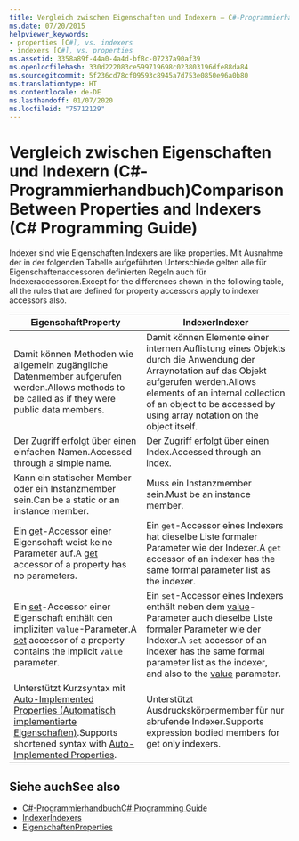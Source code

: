 ```yaml
---
title: Vergleich zwischen Eigenschaften und Indexern – C#-Programmierhandbuch
ms.date: 07/20/2015
helpviewer_keywords:
- properties [C#], vs. indexers
- indexers [C#], vs. properties
ms.assetid: 3358a89f-44a0-4a4d-bf8c-07237a90af39
ms.openlocfilehash: 330d222083ce599719698c023803196dfe88da84
ms.sourcegitcommit: 5f236cd78cf09593c8945a7d753e0850e96a0b80
ms.translationtype: HT
ms.contentlocale: de-DE
ms.lasthandoff: 01/07/2020
ms.locfileid: "75712129"
---
```

# <a name="comparison-between-properties-and-indexers-c-programming-guide"></a><span data-ttu-id="54a37-102">Vergleich zwischen Eigenschaften und Indexern (C#-Programmierhandbuch)</span><span class="sxs-lookup"><span data-stu-id="54a37-102">Comparison Between Properties and Indexers (C# Programming Guide)</span></span>
<span data-ttu-id="54a37-103">Indexer sind wie Eigenschaften.</span><span class="sxs-lookup"><span data-stu-id="54a37-103">Indexers are like properties.</span></span> <span data-ttu-id="54a37-104">Mit Ausnahme der in der folgenden Tabelle aufgeführten Unterschiede gelten alle für Eigenschaftenaccessoren definierten Regeln auch für Indexeraccessoren.</span><span class="sxs-lookup"><span data-stu-id="54a37-104">Except for the differences shown in the following table, all the rules that are defined for property accessors apply to indexer accessors also.</span></span>  
  
|<span data-ttu-id="54a37-105">Eigenschaft</span><span class="sxs-lookup"><span data-stu-id="54a37-105">Property</span></span>|<span data-ttu-id="54a37-106">Indexer</span><span class="sxs-lookup"><span data-stu-id="54a37-106">Indexer</span></span>|  
|--------------|-------------|  
|<span data-ttu-id="54a37-107">Damit können Methoden wie allgemein zugängliche Datenmember aufgerufen werden.</span><span class="sxs-lookup"><span data-stu-id="54a37-107">Allows methods to be called as if they were public data members.</span></span>|<span data-ttu-id="54a37-108">Damit können Elemente einer internen Auflistung eines Objekts durch die Anwendung der Arraynotation auf das Objekt aufgerufen werden.</span><span class="sxs-lookup"><span data-stu-id="54a37-108">Allows elements of an internal collection of an object to be accessed by using array notation on the object itself.</span></span>|  
|<span data-ttu-id="54a37-109">Der Zugriff erfolgt über einen einfachen Namen.</span><span class="sxs-lookup"><span data-stu-id="54a37-109">Accessed through a simple name.</span></span>|<span data-ttu-id="54a37-110">Der Zugriff erfolgt über einen Index.</span><span class="sxs-lookup"><span data-stu-id="54a37-110">Accessed through an index.</span></span>|  
|<span data-ttu-id="54a37-111">Kann ein statischer Member oder ein Instanzmember sein.</span><span class="sxs-lookup"><span data-stu-id="54a37-111">Can be a static or an instance member.</span></span>|<span data-ttu-id="54a37-112">Muss ein Instanzmember sein.</span><span class="sxs-lookup"><span data-stu-id="54a37-112">Must be an instance member.</span></span>|  
|<span data-ttu-id="54a37-113">Ein [get](../../language-reference/keywords/get.md)-Accessor einer Eigenschaft weist keine Parameter auf.</span><span class="sxs-lookup"><span data-stu-id="54a37-113">A [get](../../language-reference/keywords/get.md) accessor of a property has no parameters.</span></span>|<span data-ttu-id="54a37-114">Ein `get`-Accessor eines Indexers hat dieselbe Liste formaler Parameter wie der Indexer.</span><span class="sxs-lookup"><span data-stu-id="54a37-114">A `get` accessor of an indexer has the same formal parameter list as the indexer.</span></span>|  
|<span data-ttu-id="54a37-115">Ein [set](../../language-reference/keywords/set.md)-Accessor einer Eigenschaft enthält den impliziten `value`-Parameter.</span><span class="sxs-lookup"><span data-stu-id="54a37-115">A [set](../../language-reference/keywords/set.md) accessor of a property contains the implicit `value` parameter.</span></span>|<span data-ttu-id="54a37-116">Ein `set`-Accessor eines Indexers enthält neben dem [value](../../language-reference/keywords/value.md)-Parameter auch dieselbe Liste formaler Parameter wie der Indexer.</span><span class="sxs-lookup"><span data-stu-id="54a37-116">A `set` accessor of an indexer has the same formal parameter list as the indexer, and also to the [value](../../language-reference/keywords/value.md) parameter.</span></span>|  
|<span data-ttu-id="54a37-117">Unterstützt Kurzsyntax mit [Auto-Implemented Properties (Automatisch implementierte Eigenschaften)](../classes-and-structs/auto-implemented-properties.md).</span><span class="sxs-lookup"><span data-stu-id="54a37-117">Supports shortened syntax with [Auto-Implemented Properties](../classes-and-structs/auto-implemented-properties.md).</span></span>|<span data-ttu-id="54a37-118">Unterstützt Ausdruckskörpermember für nur abrufende Indexer.</span><span class="sxs-lookup"><span data-stu-id="54a37-118">Supports expression bodied members for get only indexers.</span></span>|  
  
## <a name="see-also"></a><span data-ttu-id="54a37-119">Siehe auch</span><span class="sxs-lookup"><span data-stu-id="54a37-119">See also</span></span>

- [<span data-ttu-id="54a37-120">C#-Programmierhandbuch</span><span class="sxs-lookup"><span data-stu-id="54a37-120">C# Programming Guide</span></span>](../index.md)
- [<span data-ttu-id="54a37-121">Indexer</span><span class="sxs-lookup"><span data-stu-id="54a37-121">Indexers</span></span>](./index.md)
- [<span data-ttu-id="54a37-122">Eigenschaften</span><span class="sxs-lookup"><span data-stu-id="54a37-122">Properties</span></span>](../classes-and-structs/properties.md)
